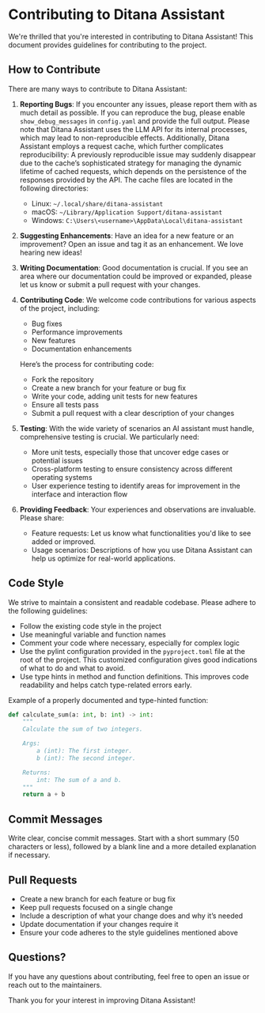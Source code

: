 # Contributing to Ditana Assistant

We're thrilled that you're interested in contributing to Ditana Assistant! This document provides guidelines for contributing to the project.

## How to Contribute

There are many ways to contribute to Ditana Assistant:

1. **Reporting Bugs**: If you encounter any issues, please report them with as much detail as possible.
   If you can reproduce the bug, please enable `show_debug_messages` in `config.yaml` and provide the full output.
   Please note that Ditana Assistant uses the LLM API for its internal processes, which may lead to non-reproducible effects.
   Additionally, Ditana Assistant employs a request cache, which further complicates reproducibility:
   A previously reproducible issue may suddenly disappear due to the cache’s sophisticated strategy
   for managing the dynamic lifetime of cached requests, which depends on the persistence of the responses provided by the API.
   The cache files are located in the following directories:
   - Linux: `~/.local/share/ditana-assistant`
   - macOS: `~/Library/Application Support/ditana-assistant`
   - Windows: `C:\Users\<username>\AppData\Local\ditana-assistant`
2. **Suggesting Enhancements**: Have an idea for a new feature or an improvement? Open an issue and tag it as an enhancement. We love hearing new ideas!

3. **Writing Documentation**: Good documentation is crucial. If you see an area where our documentation could be improved or expanded, please let us know or submit a pull request with your changes.

4. **Contributing Code**: We welcome code contributions for various aspects of the project, including:
   - Bug fixes
   - Performance improvements
   - New features
   - Documentation enhancements
   
   Here’s the process for contributing code:
   - Fork the repository
   - Create a new branch for your feature or bug fix
   - Write your code, adding unit tests for new features
   - Ensure all tests pass
   - Submit a pull request with a clear description of your changes

5. **Testing**: With the wide variety of scenarios an AI assistant must handle, comprehensive testing is crucial. We particularly need:
   - More unit tests, especially those that uncover edge cases or potential issues
   - Cross-platform testing to ensure consistency across different operating systems
   - User experience testing to identify areas for improvement in the interface and interaction flow

6. **Providing Feedback**: Your experiences and observations are invaluable. Please share:
   - Feature requests: Let us know what functionalities you'd like to see added or improved.
   - Usage scenarios: Descriptions of how you use Ditana Assistant can help us optimize for real-world applications.

## Code Style

We strive to maintain a consistent and readable codebase. Please adhere to the following guidelines:

- Follow the existing code style in the project
- Use meaningful variable and function names
- Comment your code where necessary, especially for complex logic
- Use the pylint configuration provided in the `pyproject.toml` file at the root of the project. This customized configuration gives good indications of what to do and what to avoid.
- Use type hints in method and function definitions. This improves code readability and helps catch type-related errors early.

Example of a properly documented and type-hinted function:

```python
def calculate_sum(a: int, b: int) -> int:
    """
    Calculate the sum of two integers.

    Args:
        a (int): The first integer.
        b (int): The second integer.

    Returns:
        int: The sum of a and b.
    """
    return a + b
```

## Commit Messages

Write clear, concise commit messages. Start with a short summary (50 characters or less), followed by a blank line and a more detailed explanation if necessary.

## Pull Requests

- Create a new branch for each feature or bug fix
- Keep pull requests focused on a single change
- Include a description of what your change does and why it’s needed
- Update documentation if your changes require it
- Ensure your code adheres to the style guidelines mentioned above

## Questions?

If you have any questions about contributing, feel free to open an issue or reach out to the maintainers.

Thank you for your interest in improving Ditana Assistant!